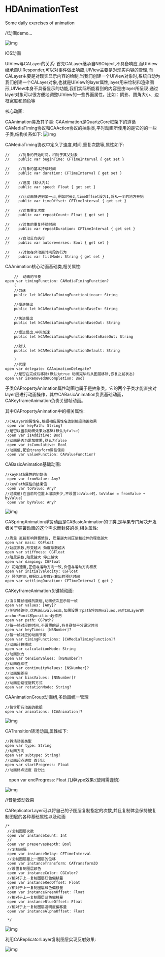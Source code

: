 # HDAnimationTest
Some daily exercises of animation

//动画demo...

![img](https://github.com/QYhdong/HDAnimationTest/blob/master/HDRadarWave.gif)

iOS动画

UIView与CALayer的关系:
	首先CALayer继承自NSObject,不具备响应,而UIView继承自UIResponder,可以对事件做出响应,UIView主要是对现实内容的管理,而CALayer主要是对现实显示内容的绘制,当我们创建一个UIView对象时,系统自动为我们创建一个CALayer对象,也就是UIView的layer属性,layer用来绘制和渲染图形,UIView本身不具备显示的功能,我们实际所能看到的内容是由layer所呈现.通过layer对象可以很方便地调整UIView的一些界面属性，比如：阴影、圆角大小、边框宽度和颜色等
	
核心动画:

CAAnimation类及其子类:
	CAAnimation是QuartzCore框架下的遵循CAMediaTiming协议和CAAction协议的抽象类,平时动画所使用的是它的的一些子类,结构关系如下:
![img](https://github.com/QYhdong/HDAnimationTest/blob/master/pngCAAnimationTRee.png)

CAMediaTiming协议中定义了速度,时间,重复次数等,属性如下:

	//    //对象的开始时间，相对于其父对象
	//    public var beginTime: CFTimeInterval { get set }

	//    //对象的基本持续时间
	//    public var duration: CFTimeInterval { get set }

	//    //速度 (默认为1)
	//    public var speed: Float { get set }

	//    //让动画快进到某一点,例如时长2,timeOffset设为1,将从一半的地方开始
	//    public var timeOffset: CFTimeInterval { get set }

	//    //对象重复次数
	//    public var repeatCount: Float { get set }

	//    //对象的重复持续时间
	//    public var repeatDuration: CFTimeInterval { get set }

	//    //自动反向执行
	//    public var autoreverses: Bool { get set }

	//    //对象在非动画时间段的行为
	//    public var fillMode: String { get set }


CAAnimation核心动画基础类,相关属性:

        //  动画的节奏
    open var timingFunction: CAMediaTimingFunction?
        (
        //匀速
        public let kCAMediaTimingFunctionLinear: String

        //慢进快出
        public let kCAMediaTimingFunctionEaseIn: String

        //快进慢出
        public let kCAMediaTimingFunctionEaseOut: String

        //慢进慢出,中间加速
        public let kCAMediaTimingFunctionEaseInEaseOut: String

        //默认
        public let kCAMediaTimingFunctionDefault: String

        )
        //代理
    open var delegate: CAAnimationDelegate?
        //是否在完成后移除(默认为true 动画完毕后从图层移除,恢复之前状态)
    open var isRemovedOnCompletion: Bool


子类CAPropertyAnimation属性动画也属于是抽象类。它的两个子类才能直接对layer层进行动画操作，其中CABasicAnimation负责基础动画，CAKeyframeAnimation负责关键帧动画。

其中CAPropertyAnimation中的相关属性:


 	//CALayer的属性名,根据相应属性名达到相应动画效果
	 open var keyPath: String?
	//是否以当前动画效果为基础(默认为false)    
	 open var isAdditive: Bool
	//动画是否为累加效果,默认为false
	 open var isCumulative: Bool
	//动画值,配合transform属性使用
	 open var valueFunction: CAValueFunction?


CABasicAnimation基础动画:

	//keyPath属性的初始值
 	 open var fromValue: Any?
	//keyPath属性的结束值
 	 open var toValue: Any?
	//过渡值(在当前的位置上增加多少,不设置toValue时，toValue = fromValue + byValue)
 	 open var byValue: Any?

![img](https://github.com/QYhdong/HDAnimationTest/blob/master/BaseAnimation.gif)

CASpringAnimation弹簧动画是CABasicAnimation的子类,是苹果专门解决开发者关于弹簧动画的这个需求而封装的类,相关属性:

	//质量 直接影响弹簧惯性, 质量越大则压缩和拉伸的程度越大
    open var mass: CGFloat
	//劲度系数,形变越大 劲度系数越大
    open var stiffness: CGFloat
	//阻尼系数,阻尼越大 停止越快
    open var damping: CGFloat
	// 初始速度,正值与运动方向一致,负值与运动方向相反
    open var initialVelocity: CGFloat
	// 预估时间,根据以上参数计算出的预估时间
    open var settlingDuration: CFTimeInterval { get }


CAKeyframeAnimation关键帧动画:

    //由关键帧组成的数组,动画依次显示每一帧
    open var values: [Any]?
    //关键帧路径,优先级比values高,如果设置了path将忽略values,只对CALayer的anchorPonit和position起作用
    open var path: CGPath?
    //每一帧对应的时间,不设置的话,各关键帧平分设定时间
    open var keyTimes: [NSNumber]?
    //每一帧对应的动画节奏
    open var timingFunctions: [CAMediaTimingFunction]?
    //动画计算模式
    open var calculationMode: String
    //动画张力
    open var tensionValues: [NSNumber]?
    //动画连续性
    open var continuityValues: [NSNumber]?
    //动画偏差率
    open var biasValues: [NSNumber]?
    //动画沿路径旋转方式
    open var rotationMode: String?

CAAnimationGroup动画组,多动画统一管理

    //包含所有动画的数组 
    open var animations: [CAAnimation]?
   
![img](https://github.com/QYhdong/HDAnimationTest/blob/master/groupAnimation.gif)
    
CATransition转场动画,属性如下:

    //转场动画类型
    open var type: String
    //动画方向
    open var subtype: String?
    //动画起点进度 百分比
    open var startProgress: Float
    //动画终点进度 百分比
    open var endProgress: Float
几种type效果:(使用需谨慎)

![img](https://github.com/QYhdong/HDAnimationTest/blob/master/transitionAnimation.gif)

//音量波动效果

CAReplicatorLayer可以将自己的子图层复制指定的次数,并且复制体会保持被复制图层的各种基础属性以及动画

    /*
     //复制图层次数
     open var instanceCount: Int
     //
     open var preservesDepth: Bool
     //复制间隔
     open var instanceDelay: CFTimeInterval
     //复制图层距上一图层的位移
     open var instanceTransform: CATransform3D
     //设置复制图层颜色
     open var instanceColor: CGColor?
     //相对于上一复制图层红色偏移量
     open var instanceRedOffset: Float
     //相对于上一复制图层绿色偏移量
     open var instanceGreenOffset: Float
     //相对于上一复制图层蓝色偏移量
     open var instanceBlueOffset: Float
     //相对于上一复制图层透明度偏移量
     open var instanceAlphaOffset: Float
     
     */

![img](https://github.com/QYhdong/HDAnimationTest/blob/master/voiceImage.gif)

利用CAReplicatorLayer复制图层实现反射效果:

![img](https://github.com/QYhdong/HDAnimationTest/blob/master/WechatIMG194.png)
